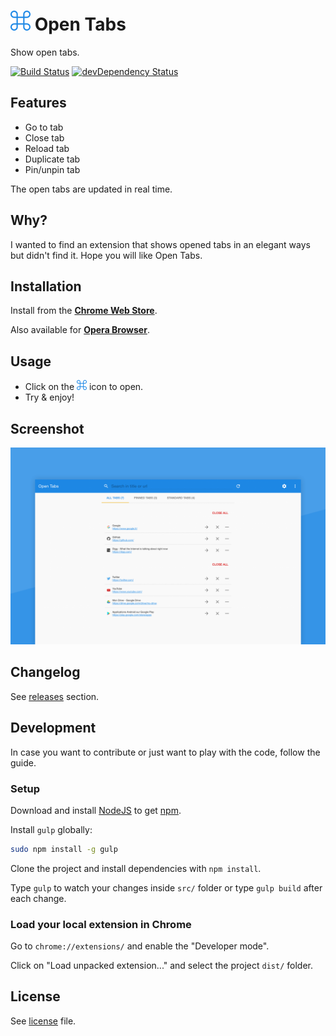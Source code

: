 # <img src="dist/img/icon_32.png" alt="icon"> Open Tabs

Show open tabs.

[![Build Status](http://img.shields.io/travis/sylouuu/chrome-open-tabs.svg?style=flat)](https://travis-ci.org/sylouuu/chrome-open-tabs)
[![devDependency Status](http://img.shields.io/david/dev/sylouuu/chrome-open-tabs.svg?style=flat)](https://david-dm.org/sylouuu/chrome-open-tabs#info=devDependencies)

## Features

* Go to tab
* Close tab
* Reload tab
* Duplicate tab
* Pin/unpin tab

The open tabs are updated in real time.

## Why?

I wanted to find an extension that shows opened tabs in an elegant ways but didn't find it. Hope you will like Open Tabs.

## Installation

Install from the **[Chrome Web Store](https://chrome.google.com/webstore/detail/open-tabs/cepfpldhbcfaklnnldhoaahgliijehap)**.

Also available for **[Opera Browser](https://addons.opera.com/fr/extensions/details/open-tabs/)**.

## Usage

* Click on the <img src="dist/img/icon_16.png" alt="icon"> icon to open.
* Try & enjoy!

## Screenshot

<img src="screenshots/home.png" alt="help">

## Changelog

See [releases](https://github.com/sylouuu/chrome-open-tabs/releases) section.

## Development

In case you want to contribute or just want to play with the code, follow the guide.

### Setup

Download and install [NodeJS](http://nodejs.org/download/) to get [npm](https://www.npmjs.org/).

Install `gulp` globally:

```bash
sudo npm install -g gulp
```

Clone the project and install dependencies with `npm install`.

Type `gulp` to watch your changes inside `src/` folder or type `gulp build` after each change.

### Load your local extension in Chrome

Go to `chrome://extensions/` and enable the "Developer mode".

Click on "Load unpacked extension..." and select the project `dist/` folder.

## License

See [license](LICENSE.md) file.
